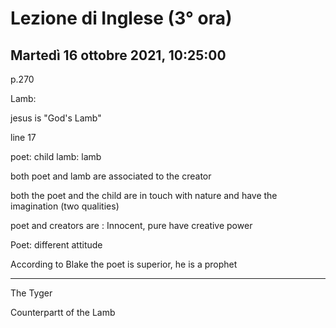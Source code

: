 #  Lezione di Inglese (3° ora)
## Martedì 16 ottobre 2021, 10:25:00


p.270

Lamb: 

jesus is "God's Lamb"


line 17

poet: child
lamb: lamb

both poet and lamb are associated to the creator

both the poet and the child are in touch with nature and have the imagination (two qualities)

poet and creators are :
Innocent, pure
have creative power


Poet: different attitude


According to Blake the poet is superior, he is a prophet



---

The Tyger

Counterpartt of the Lamb
<!--stackedit_data:
eyJoaXN0b3J5IjpbNzUzNTQzNjZdfQ==
-->